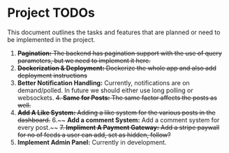 # Project TODOs

This document outlines the tasks and features that are planned or need to be implemented in the project.

1. ~~**Pagination:** The backend has pagination support with the use of query parameters, but we need to implement it here.~~
2. ~~**Dockerization & Deployment:** Dockerize the whole app and also add deployment instructions~~
3. **Better Notification Handling:** Currently, notifications are on demand/polled. In future we should either use long polling or websockets.
~~4. **Same for Posts:** The same factor affects the posts as well.~~
5. ~~**Add A Like System:** Adding a like system for the various posts in the dashboard.~~
6.~~ **Add a comment System:** Add a comment system for every post.~~
~~7. **Impliment A Payment Gateway:** Add a stripe paywall for no of feeds a user can add, set as hidden, follow?~~
8. **Implement Admin Panel:** Currently in development.